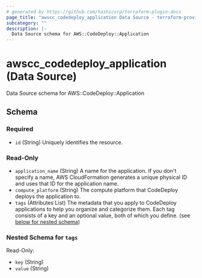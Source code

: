 ```yaml
---
# generated by https://github.com/hashicorp/terraform-plugin-docs
page_title: "awscc_codedeploy_application Data Source - terraform-provider-awscc"
subcategory: ""
description: |-
  Data Source schema for AWS::CodeDeploy::Application
---
```


# awscc_codedeploy_application (Data Source)

Data Source schema for AWS::CodeDeploy::Application



<!-- schema generated by tfplugindocs -->
## Schema

### Required

- `id` (String) Uniquely identifies the resource.

### Read-Only

- `application_name` (String) A name for the application. If you don't specify a name, AWS CloudFormation generates a unique physical ID and uses that ID for the application name.
- `compute_platform` (String) The compute platform that CodeDeploy deploys the application to.
- `tags` (Attributes List) The metadata that you apply to CodeDeploy applications to help you organize and categorize them. Each tag consists of a key and an optional value, both of which you define. (see [below for nested schema](#nestedatt--tags))

<a id="nestedatt--tags"></a>
### Nested Schema for `tags`

Read-Only:

- `key` (String)
- `value` (String)
